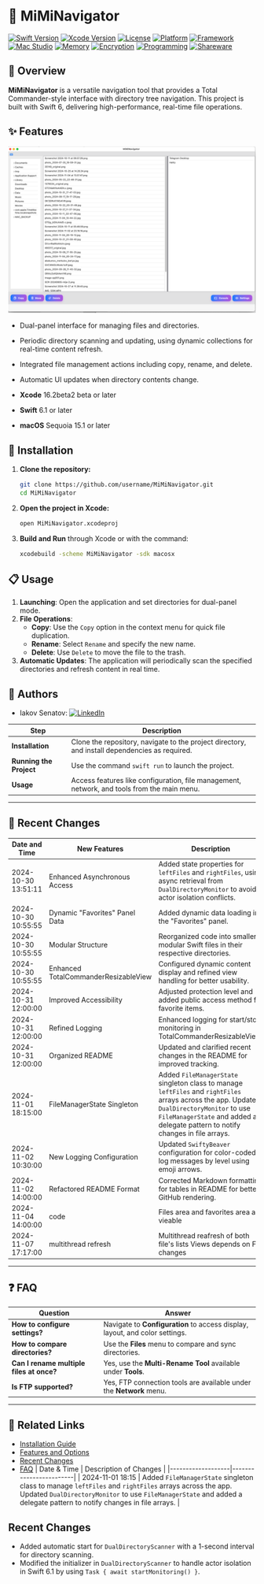 
# 📁 MiMiNavigator

[![Swift Version](https://img.shields.io/badge/Swift-6.0-blue.svg)](https://swift.org)
[![Xcode Version](https://img.shields.io/badge/Xcode-16.1-blue.svg)](https://developer.apple.com/xcode/)
[![License](https://img.shields.io/badge/License-MIT-lightgrey.svg)](LICENSE)
[![Platform](https://img.shields.io/badge/Platform-macOS-blue.svg)](https://www.apple.com/macos/)
[![Framework](https://img.shields.io/badge/Framework-SwiftUI-blueviolet.svg)](https://developer.apple.com/xcode/swiftui/)
[![Mac Studio](https://img.shields.io/badge/Device-Mac_Studio_M2Max-orange.svg)](https://www.apple.com/mac-studio/)
[![Memory](https://img.shields.io/badge/RAM-32_GB-brightgreen.svg)]()
[![Encryption](https://img.shields.io/badge/Encryption-Enabled-green.svg)]()
[![Programming](https://img.shields.io/badge/Type-Free_Programming-lightblue.svg)]()
[![Shareware](https://img.shields.io/badge/License-Shareware-yellow.svg)]()
## 📖 Overview
**MiMiNavigator** is a versatile navigation tool that provides a Total Commander-style interface with directory tree navigation. This project is built with Swift 6, delivering high-performance, real-time file operations.




## ✨ Features

![Current Stage](/docs/appsshot.png?raw=true "current")

- Dual-panel interface for managing files and directories.
- Periodic directory scanning and updating, using dynamic collections for real-time content refresh.
- Integrated file management actions including copy, rename, and delete.
- Automatic UI updates when directory contents change.


- **Xcode** 16.2beta2 beta or later
- **Swift** 6.1 or later
- **macOS** Sequoia 15.1 or later

## 🚀 Installation

1. **Clone the repository:**
   ```bash
   git clone https://github.com/username/MiMiNavigator.git
   cd MiMiNavigator
   ```
2. **Open the project in Xcode:**
   ```bash
   open MiMiNavigator.xcodeproj
   ```
3. **Build and Run** through Xcode or with the command:
   ```bash
   xcodebuild -scheme MiMiNavigator -sdk macosx
   ```

## 📋 Usage

1. **Launching**: Open the application and set directories for dual-panel mode.
2. **File Operations**:
   - **Copy**: Use the `Copy` option in the context menu for quick file duplication.
   - **Rename**: Select `Rename` and specify the new name.
   - **Delete**: Use `Delete` to move the file to the trash.
3. **Automatic Updates**: The application will periodically scan the specified directories and refresh content in real time.

## 👤 Authors

- Iakov Senatov:
  [![LinkedIn](https://img.shields.io/badge/LinkedIn-blue.svg?logo=linkedin&colorB=555)](https://www.linkedin.com/in/iakov-senatov-07060765)

| Step                    | Description                                                                                    |
|-------------------------|------------------------------------------------------------------------------------------------|
| **Installation**        | Clone the repository, navigate to the project directory, and install dependencies as required. |
| **Running the Project** | Use the command `swift run` to launch the project.                                             |
| **Usage**               | Access features like configuration, file management, network, and tools from the main menu.    |

---

## 📅 Recent Changes

| Date and Time         | New Features                           | Description                                                                                                               |
|-----------------------|----------------------------------------|---------------------------------------------------------------------------------------------------------------------------|
| 2024-10-30 13:51:11   | Enhanced Asynchronous Access           | Added state properties for `leftFiles` and `rightFiles`, using async retrieval from `DualDirectoryMonitor` to avoid actor isolation conflicts. |
| 2024-10-30 10:55:55   | Dynamic "Favorites" Panel Data         | Added dynamic data loading in the "Favorites" panel.                                                                      |
| 2024-10-30 10:55:55   | Modular Structure                      | Reorganized code into smaller, modular Swift files in their respective directories.                                       |
| 2024-10-30 10:55:55   | Enhanced TotalCommanderResizableView   | Configured dynamic content display and refined view handling for better usability.                                        |
| 2024-10-31 12:00:00   | Improved Accessibility                 | Adjusted protection level and added public access method for favorite items.                                              |
| 2024-10-31 12:00:00   | Refined Logging                        | Enhanced logging for start/stop monitoring in TotalCommanderResizableView.                                                |
| 2024-10-31 12:00:00   | Organized README                       | Updated and clarified recent changes in the README for improved tracking.                                                 |
| 2024-11-01 18:15:00   | FileManagerState Singleton             | Added `FileManagerState` singleton class to manage `leftFiles` and `rightFiles` arrays across the app. Updated `DualDirectoryMonitor` to use `FileManagerState` and added a delegate pattern to notify changes in file arrays. |
| 2024-11-02 10:30:00   | New Logging Configuration              | Updated `SwiftyBeaver` configuration for color-coded log messages by level using emoji arrows.                            |
| 2024-11-02 14:00:00   | Refactored README Format               | Corrected Markdown formatting for tables in README for better GitHub rendering.                                           |
| 2024-11-04 14:00:00   | code                                   | Files area and favorites area are vieable
| 2024-11-07 17:17:00   | multithread refresh                    | Multithread reafresh of both file's lists Views depends on FS changes
---

## ❓ FAQ

| Question                                        | Answer                                                                                     |
|-------------------------------------------------|--------------------------------------------------------------------------------------------|
| **How to configure settings?**                  | Navigate to **Configuration** to access display, layout, and color settings.               |
| **How to compare directories?**                 | Use the **Files** menu to compare and sync directories.                                    |
| **Can I rename multiple files at once?**        | Yes, use the **Multi-Rename Tool** available under **Tools**.                              |
| **Is FTP supported?**                           | Yes, FTP connection tools are available under the **Network** menu.                        |

---

## 🔗 Related Links

- [Installation Guide](#quick-start-guide)
- [Features and Options](#features-and-options)
- [Recent Changes](#recent-changes)
- [FAQ](#faq)
| Date & Time       | Description of Changes |
|-------------------|------------------------|
| 2024-11-01 18:15    | Added `FileManagerState` singleton class to manage `leftFiles` and `rightFiles` arrays across the app. Updated `DualDirectoryMonitor` to use `FileManagerState` and added a delegate pattern to notify changes in file arrays. |

## Recent Changes

- Added automatic start for `DualDirectoryScanner` with a 1-second interval for directory scanning.
- Modified the initializer in `DualDirectoryScanner` to handle actor isolation in Swift 6.1 by using `Task { await startMonitoring() }`.
